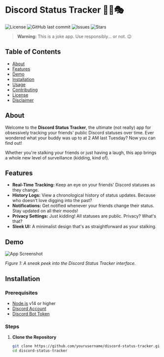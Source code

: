# Discord Status Tracker 🕵️‍♂️🎭

![License](https://img.shields.io/github/license/yourusername/discord-status-tracker)
![GitHub last commit](https://img.shields.io/github/last-commit/yourusername/discord-status-tracker)
![Issues](https://img.shields.io/github/issues/yourusername/discord-status-tracker)
![Stars](https://img.shields.io/github/stars/yourusername/discord-status-tracker?style=social)

> **Warning:** This is a joke app. Use responsibly... or not. 😉

## Table of Contents

- [About](#about)
- [Features](#features)
- [Demo](#demo)
- [Installation](#installation)
- [Usage](#usage)
- [Contributing](#contributing)
- [License](#license)
- [Disclaimer](#disclaimer)

## About

Welcome to the **Discord Status Tracker**, the ultimate (not really) app for obsessively tracking your friends' public Discord statuses over time. Ever wondered what your buddy was up to at 2 AM last Tuesday? Now you can find out! 

Whether you're stalking your friends or just having a laugh, this app brings a whole new level of surveillance (kidding, kind of).

## Features

- **Real-Time Tracking:** Keep an eye on your friends' Discord statuses as they change.
- **History Logs:** View a chronological history of status updates. Because who doesn't love digging into the past?
- **Notifications:** Get notified whenever your friends change their status. Stay updated on all their moods!
- **Privacy Settings:** Just kidding! All statuses are public. Privacy? What's that?
- **Sleek UI:** A minimalist design that's as straightforward as your stalking.

## Demo

![App Screenshot](https://via.placeholder.com/800x400.png?text=Discord+Status+Tracker+Demo)

*Figure 1: A sneak peek into the Discord Status Tracker interface.*

## Installation

### Prerequisites

- [Node.js](https://nodejs.org/) v14 or higher
- [Discord Account](https://discord.com/)
- [Discord Bot Token](https://discord.com/developers/applications)

### Steps

1. **Clone the Repository**

   ```bash
   git clone https://github.com/yourusername/discord-status-tracker.git
   cd discord-status-tracker
